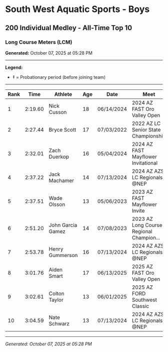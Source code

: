 # South West Aquatic Sports - Boys
## 200 Individual Medley - All-Time Top 10
### Long Course Meters (LCM)

**Generated:** October 07, 2025 at 05:28 PM

---

**Legend:**
- ‡ = Probationary period (before joining team)

---

| Rank | Time | Athlete | Age | Date | Meet |
|------|------|---------|-----|------|------|
| 1 | 2:19.60 | Nick Cusson | 18 | 06/14/2024 | 2024 AZ FAST Oro Valley Open |
| 2 | 2:27.44 | Bryce Scott | 17 | 07/03/2022 | 2022 AZ LC Senior State Championship |
| 3 | 2:32.01 | Zach Duerkop | 16 | 05/04/2024 | 2024 AZ FAST Mayflower Invitational |
| 4 | 2:37.22 | Jack Machamer | 14 | 07/13/2024 | 2024 AZ AZSI LC Regionals @NEP |
| 5 | 2:37.51 | Wade Olsson | 13 | 05/06/2023 | 2023 AZ FAST Mayflower Invite |
| 6 | 2:51.20 | John Garcia Gamez | 14 | 07/08/2023 | 2023 AZ Long Course Regional Champion... |
| 7 | 2:53.78 | Henry Gummerson | 16 | 07/13/2024 | 2024 AZ AZSI LC Regionals @NEP |
| 8 | 3:01.76 | Aiden Smart | 17 | 06/13/2025 | 2025 AZ FAST Oro Valley Open |
| 9 | 3:02.61 | Colton Taylor | 13 | 06/01/2025 | 2025 AZ FORD Southwest Classic |
| 10 | 3:04.59 | Nate Schwarz | 13 | 07/13/2024 | 2024 AZ AZSI LC Regionals @NEP |

---

*Generated: October 07, 2025 at 05:28 PM*
